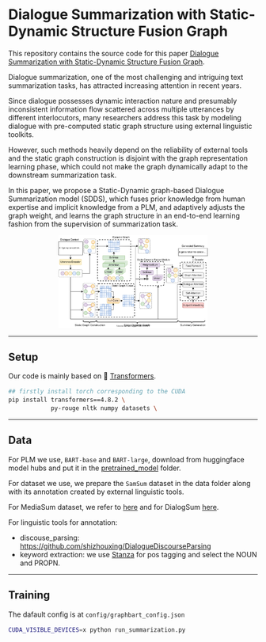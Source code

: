 # Dialogue Summarization with Static-Dynamic Structure Fusion Graph

This repository contains the source code for this paper [Dialogue Summarization with Static-Dynamic Structure Fusion Graph](https://aclanthology.org/2023.acl-long.775/).

Dialogue summarization, one of the most challenging and intriguing text summarization tasks, has attracted increasing attention in recent years.

Since dialogue possesses dynamic interaction nature and presumably inconsistent information flow scattered across multiple utterances by different interlocutors, many researchers address this task by modeling dialogue with pre-computed static graph structure using external linguistic toolkits. 

However, such methods heavily depend on the reliability of external tools and the static graph construction is disjoint with the graph representation learning phase, which could not make the graph dynamically adapt to the downstream summarization task. 

In this paper, we propose a Static-Dynamic graph-based Dialogue Summarization model (SDDS), which fuses prior knowledge from human expertise and implicit knowledge from a PLM, and adaptively adjusts the graph weight, and learns the graph structure in an end-to-end learning fashion from the supervision of summarization task. 

<div align=center>
<img src=model.svg width=60% height=60% />
</div>

---

## Setup
Our code is mainly based on 🤗 [Transformers](https://github.com/huggingface/transformers). 

```bash
## firstly install torch corresponding to the CUDA
pip install transformers==4.8.2 \
            py-rouge nltk numpy datasets \
```
---
## Data
For PLM we use, `BART-base` and `BART-large`, download from huggingface model hubs and put it in the [pretrained_model](pretrained_model) folder.


For dataset we use, we prepare the `SamSum` dataset in the data folder along with its annotation created by external linguistic tools. 

For MediaSum dataset, we refer to [here](https://github.com/zcgzcgzcg1/MediaSum) and for DialogSum [here](https://github.com/cylnlp/dialogsum).

For linguistic tools for annotation:

- discouse_parsing: https://github.com/shizhouxing/DialogueDiscourseParsing
- keyword extraction: we use [Stanza](https://github.com/stanfordnlp/stanza) for pos tagging and select the NOUN and PROPN.


---
## Training
The dafault config is at `config/graphbart_config.json`
```bash
CUDA_VISIBLE_DEVICES=x python run_summarization.py
```
